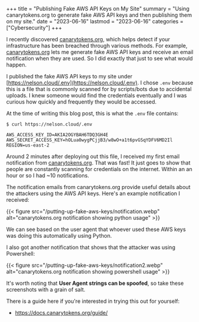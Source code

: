 +++
title = "Publishing Fake AWS API Keys on My Site"
summary = "Using canarytokens.org to generate fake AWS API keys and then publishing them on my site."
date = "2023-06-16"
lastmod = "2023-06-16"
categories = ["Cybersecurity"]
+++

I recently discovered [canarytokens.org](https://canarytokens.org), which helps detect if your infrastructure has been breached through various methods. For example, [canarytokens.org](https://canarytokens.org) lets me generate fake AWS API keys and receive an email notification when they are used. So I did exactly that just to see what would happen.

I published the fake AWS API keys to my site under [https://nelson.cloud/.env](https://nelson.cloud/.env). I chose `.env` because this is a file that is commonly scanned for by scripts/bots due to accidental uploads. I knew someone would find the credentials eventually and I was curious how quickly and frequently they would be accessed.

At the time of writing this blog post, this is what the `.env` file contains:

```shell
$ curl https://nelson.cloud/.env

AWS_ACCESS_KEY_ID=AKIA2OGYBAH6TDQ3GH4E
AWS_SECRET_ACCESS_KEY=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
REGION=us-east-2
```

Around 2 minutes after deploying out this file, I received my first email notification from [canarytokens.org](https://canarytokens.org). That was fast! It just goes to show that people are constantly scanning for credentials on the internet. Within an an hour or so I had ~10 notifications.

The notification emails from canarytokens.org provide useful details about the attackers using the AWS API keys. Here's an example notification I received:

{{< figure src="/putting-up-fake-aws-keys/notification.webp" alt="canarytokens.org notification showing python usage" >}}

We can see based on the user agent that whoever used these AWS keys was doing this automatically using Python.

I also got another notification that shows that the attacker was using Powershell:

{{< figure src="/putting-up-fake-aws-keys/notification2.webp" alt="canarytokens.org notification showing powershell usage" >}}

It's worth noting that **User Agent strings can be spoofed**, so take these screenshots with a grain of salt.

There is a guide here if you're interested in trying this out for yourself:
- https://docs.canarytokens.org/guide/
